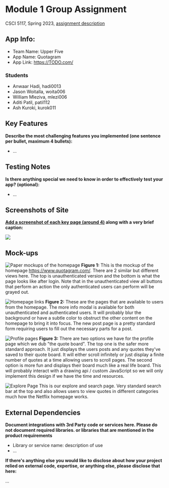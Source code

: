 # Module 1 Group Assignment

CSCI 5117, Spring 2023, [assignment description](https://canvas.umn.edu/courses/355584/pages/project-1)

## App Info:

* Team Name: Upper Five
* App Name: Quotagram
* App Link: <https://TODO.com/>

### Students

* Anwaar Hadi, hadi0013
* Jason Woitalla, woita006
* William Mleziva, mlezi006
* Aditi Patil, patil112
* Ash Kuroki, kurok011


## Key Features

**Describe the most challenging features you implemented
(one sentence per bullet, maximum 4 bullets):**

* ...

## Testing Notes

**Is there anything special we need to know in order to effectively test your app? (optional):**

* ...


## Screenshots of Site

**[Add a screenshot of each key page (around 4)](https://stackoverflow.com/questions/10189356/how-to-add-screenshot-to-readmes-in-github-repository)
along with a very brief caption:**

![](https://media.giphy.com/media/o0vwzuFwCGAFO/giphy.gif)


## Mock-ups

![Paper mockups of the homepage](/images/photos/Page1.png)
**Figure 1:** This is the mockup of the homepage https://www.quotagram.com/. There are 2 similar but different views here. The top is unauthenticated version and the bottom is what the page looks like after login. Note that in the unauthenticated view all buttons that perform an action the only authenticated users can perform will be grayed out. 

![Homepage links](/images/photos/Page2.png)
**Figure 2:** These are the pages that are available to users from the homepage. The more info modal is available for both unauthenticated and authenticated users. It will probably blur the background or have a subtle color to obstruct the other content on the homepage to bring it into focus. The new post page is a pretty standard form requiring users to fill out the necessary parts for a post.

![Profile pages](/images/photos/Page3.png)
**Figure 3:** There are two options we have for the profile page which we dub "the quote board". The top one is the safer more standard approach. It just displays the users posts and any quotes they've saved to their quote board. It will either scroll infinitely or just display a finite number of quotes at a time allowing users to scroll pages. The second option is more fun and displays their board much like a real life board. This will probably interact with a drawing api / custom JavaScript so we will only implement this design if we have the time and resources.

![Explore Page](/images/photos/Page4.png)
This is our explore and search page. Very standard search bar at the top and also allows users to view quotes in different categories much how the Netflix homepage works.


## External Dependencies

**Document integrations with 3rd Party code or services here.
Please do not document required libraries. or libraries that are mentioned in the product requirements**

* Library or service name: description of use
* ...

**If there's anything else you would like to disclose about how your project
relied on external code, expertise, or anything else, please disclose that
here:**

...
